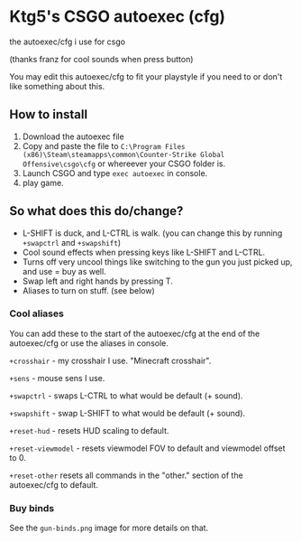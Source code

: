 # Ktg5's CSGO autoexec (cfg)
the autoexec/cfg i use for csgo

(thanks franz for cool sounds when press button)

You may edit this autoexec/cfg to fit your playstyle if you need to or don't like something about this.

## How to install
1. Download the autoexec file
2. Copy and paste the file to `C:\Program Files (x86)\Steam\steamapps\common\Counter-Strike Global Offensive\csgo\cfg` or whereever your CSGO folder is.
3. Launch CSGO and type `exec autoexec` in console.
4. play game.

## So what does this do/change?
- L-SHIFT is duck, and L-CTRL is walk. (you can change this by running `+swapctrl` and `+swapshift`)
- Cool sound effects when pressing keys like L-SHIFT and L-CTRL.
- Turns off very uncool things like switching to the gun you just picked up, and use = buy as well.
- Swap left and right hands by pressing T.
- Aliases to turn on stuff. (see below)

### Cool aliases
You can add these to the start of the autoexec/cfg at the end of the autoexec/cfg or use the aliases in console.

`+crosshair` - my crosshair I use. "Minecraft crosshair".

`+sens` - mouse sens I use.

`+swapctrl` - swaps L-CTRL to what would be default (+ sound).

`+swapshift` - swap L-SHIFT to what would be default (+ sound).

`+reset-hud` - resets HUD scaling to default.

`+reset-viewmodel` - resets viewmodel FOV to default and viewmodel offset to 0.

`+reset-other` resets all commands in the "other." section of the autoexec/cfg to default.

### Buy binds
See the `gun-binds.png` image for more details on that.